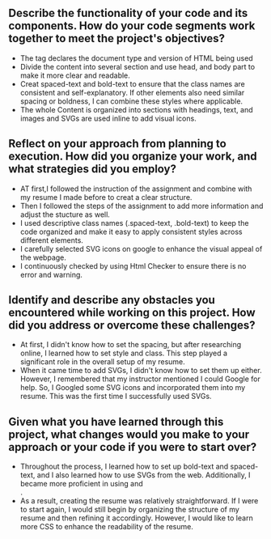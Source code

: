 ## Describe the functionality of your code and its components. How do your code segments work together to meet the project's objectives?
- The <!DOCTYPE html> tag declares the document type and version of HTML being used
- Divide the content into several section and use head, and body part to make it more clear and readable.
- Creat spaced-text and bold-text to ensure that the class names are consistent and self-explanatory. If other elements also need similar spacing or boldness, I can combine these styles where applicable.
- The whole Content is organized into sections with headings, text, and images and SVGs are used inline to add visual icons.
## Reflect on your approach from planning to execution. How did you organize your work, and what strategies did you employ?
- AT first,I followed the instruction of the assignment and combine with my resume I made before to creat a clear structure.
- Then I followed the steps of the assignment to add more information and adjust the stucture as well.
- I used descriptive class names (.spaced-text, .bold-text) to keep the code organized and make it easy to apply consistent styles across different elements.
- I carefully selected SVG icons on google to enhance the visual appeal of the webpage.
- I continuously checked by using Html Checker to ensure there is no error and warning.
## Identify and describe any obstacles you encountered while working on this project. How did you address or overcome these challenges?
- At first, I didn't know how to set the spacing, but after researching online, I learned how to set style and class. This step played a significant role in the overall setup of my resume.
- When it came time to add SVGs, I didn't know how to set them up either. However, I remembered that my instructor mentioned I could Google for help. So, I Googled some SVG icons and incorporated them into my resume. This was the first time I successfully used SVGs.
## Given what you have learned through this project, what changes would you make to your approach or your code if you were to start over?
- Throughout the process, I learned how to set up bold-text and spaced-text, and I also learned how to use SVGs from the web. Additionally, I became more proficient in using <span> and <br>.
- As a result, creating the resume was relatively straightforward. If I were to start again, I would still begin by organizing the structure of my resume and then refining it accordingly. However, I would like to learn more CSS to enhance the readability of the resume.